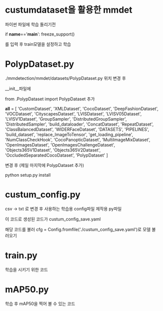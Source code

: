 # custumdataset을 활용한 mmdet

파이썬 파일에 학습 돌리기전

if __name__=='__main__':
    freeze_support()
    
를 입력 후 train모델을 설정하고 학습

# PolypDataset.py
./mmdetection/mmdet/datasets/PolypDataset.py 위치 변경 후

__init__파일에 

from .PolypDataset import PolypDataset 추가

__all__ = [
    'CustomDataset', 'XMLDataset', 'CocoDataset', 'DeepFashionDataset',
    'VOCDataset', 'CityscapesDataset', 'LVISDataset', 'LVISV05Dataset',
    'LVISV1Dataset', 'GroupSampler', 'DistributedGroupSampler',
    'DistributedSampler', 'build_dataloader', 'ConcatDataset', 'RepeatDataset',
    'ClassBalancedDataset', 'WIDERFaceDataset', 'DATASETS', 'PIPELINES',
    'build_dataset', 'replace_ImageToTensor', 'get_loading_pipeline',
    'NumClassCheckHook', 'CocoPanopticDataset', 'MultiImageMixDataset',
    'OpenImagesDataset', 'OpenImagesChallengeDataset', 'Objects365V1Dataset',
    'Objects365V2Dataset', 'OccludedSeparatedCocoDataset', 'PolypDataset'
]

변경 후 (제일 마지막에 PolypDataset 추가)

python setup.py install


# custum_config.py
csv -> txt 로 변경 후 사용하는 학습용 config파일 제작용 py파일

이 코드로 생성된 코드가 custum_config_save.yaml

해당 코드를 불러 cfg = Config.fromfile('./custum_config_save.yaml')로 모델 불러오기

# train.py
학습을 시키기 위한 코드

# mAP50.py
학습 후 mAP50을 찍어 볼 수 있는 코드
